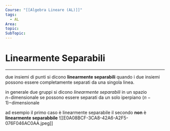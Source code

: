 ```yaml
---
Course: "[[Algebra Lineare (AL)]]"
tags:
  - AL
Area: 
topic: 
SubTopic:
---
```

# Linearmente Separabili
---
due insiemi di punti si dicono __linearmente separabili__ quando i due insiemi possono essere completamente separati da una singola linea.


in generale due gruppi si dicono _linearmente separabili_ in un spazio $n-$dimensionale se possono essere separati da un solo iperpiano $(n-1)-$dimensionale 

ad esempio il primo caso è linearmente separabile il secondo __non__ è __linearmente separabbile__
![[E0A08BCF-3CA8-42A6-A2F5-076F046AC0AA.jpeg]]

